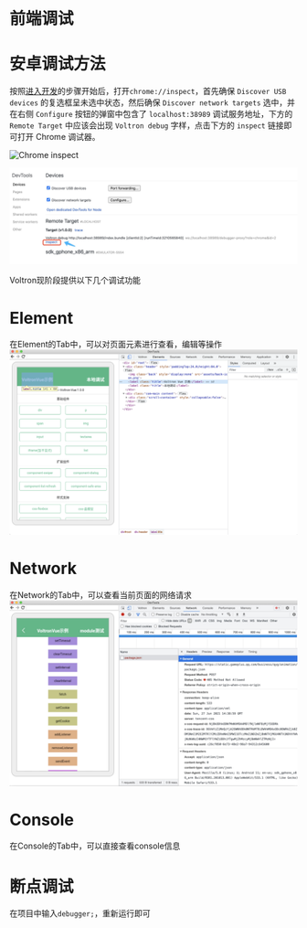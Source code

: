 # 前端调试

# 安卓调试方法

按照[进入开发](guide/start.md)的步骤开始后，打开`chrome://inspect`，首先确保 `Discover USB devices` 的复选框呈未选中状态，然后确保 `Discover network targets` 选中，并在右侧 `Configure` 按钮的弹窗中包含了 `localhost:38989` 调试服务地址，下方的 `Remote Target` 中应该会出现 `Voltron debug` 字样，点击下方的 `inspect` 链接即可打开 Chrome 调试器。

![Chrome inspect](//puui.qpic.cn/vupload/0/1577798490075_9tezu60gzzo.png/0)

![Chrome inspect button](../image/voltron_inspector_btn.png)

Voltron现阶段提供以下几个调试功能
# Element

在Element的Tab中，可以对页面元素进行查看，编辑等操作
![Chrome inspect button](../image/voltron_inspector_element.png)

# Network

在Network的Tab中，可以查看当前页面的网络请求
![Chrome inspect button](../image/voltron_inspector_network.png)

# Console

在Console的Tab中，可以直接查看console信息

# 断点调试

在项目中输入`debugger;`，重新运行即可
